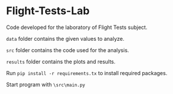 # Flight-Tests-Lab
 Code developed for the laboratory of Flight Tests subject.

```data``` folder contains the given values to analyze.

```src``` folder contains the code used for the analysis.

```results``` folder contains the plots and results.

Run ```pip install -r requirements.tx``` to install required packages.

Start program with ```\src\main.py```

